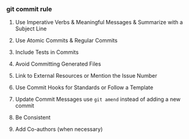 ### git commit rule

1. Use Imperative Verbs & Meaningful Messages & Summarize with a Subject Line

2. Use Atomic Commits & Regular Commits

3. Include Tests in Commits

4. Avoid Committing Generated Files

5. Link to External Resources or Mention the Issue Number

6. Use Commit Hooks for Standards or Follow a Template

7. Update Commit Messages use `git amend` instead of adding a new commit

8. Be Consistent

9. Add Co-authors (when necessary)
